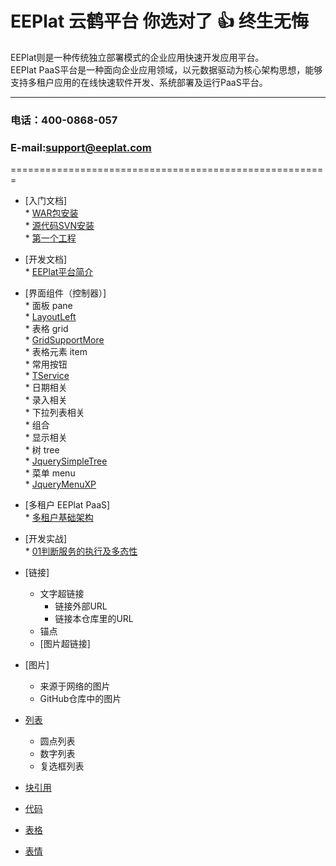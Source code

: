 EEPlat 云鹤平台 你选对了 :+1:  终生无悔
======================================================
EEPlat则是一种传统独立部署模式的企业应用快速开发应用平台。  
EEPlat PaaS平台是一种面向企业应用领域，以元数据驱动为核心架构思想，能够支持多租户应用的在线快速软件开发、系统部署及运行PaaS平台。  

****
###   电话：400-0868-057
###   E-mail:support@eeplat.com
=======================================================

* [入门文档]  
		* [WAR包安装](Setup.md)  
		* [源代码SVN安装](SvnSetup.md)  
		* [第一个工程](FirstProjcet.md)  
* [开发文档]  
		* [EEPlat平台简介](Introduce.md)  
* [界面组件（控制器）]  
		* 面板 pane  
				* [LayoutLeft](pane_LayOutLeft.md)	
		* 表格 grid  
				* [GridSupportMore](grid_GridSupportMore.md)  
		* 表格元素 item  
				* 常用按钮  
						* [TService](form_TService.md)  
				* 日期相关  
				* 录入相关  
				* 下拉列表相关  
				* 组合  
				* 显示相关  
		* 树 tree  
				* [JquerySimpleTree](tree_JquerySimpleTree.md)  
		* 菜单 menu  
				* [JqueryMenuXP](menu_JqueryMenuXP.md)  
* [多租户 EEPlat PaaS]  
		* [多租户基础架构](Multi_MetaDriver.md)		
* [开发实战]  
		* [01判断服务的执行及多态性](FAQ_13050901.md)  



* [链接]
    * 文字超链接
        *  链接外部URL
        *  链接本仓库里的URL
    *  锚点
    * [图片超链接]
* [图片]
    * 来源于网络的图片
    * GitHub仓库中的图片
* [列表](#dot)
    * 圆点列表
    * 数字列表
    * 复选框列表
* [块引用](#blockquotes)
* [代码](#code)
* [表格](#table) 
* [表情](#emoji)

